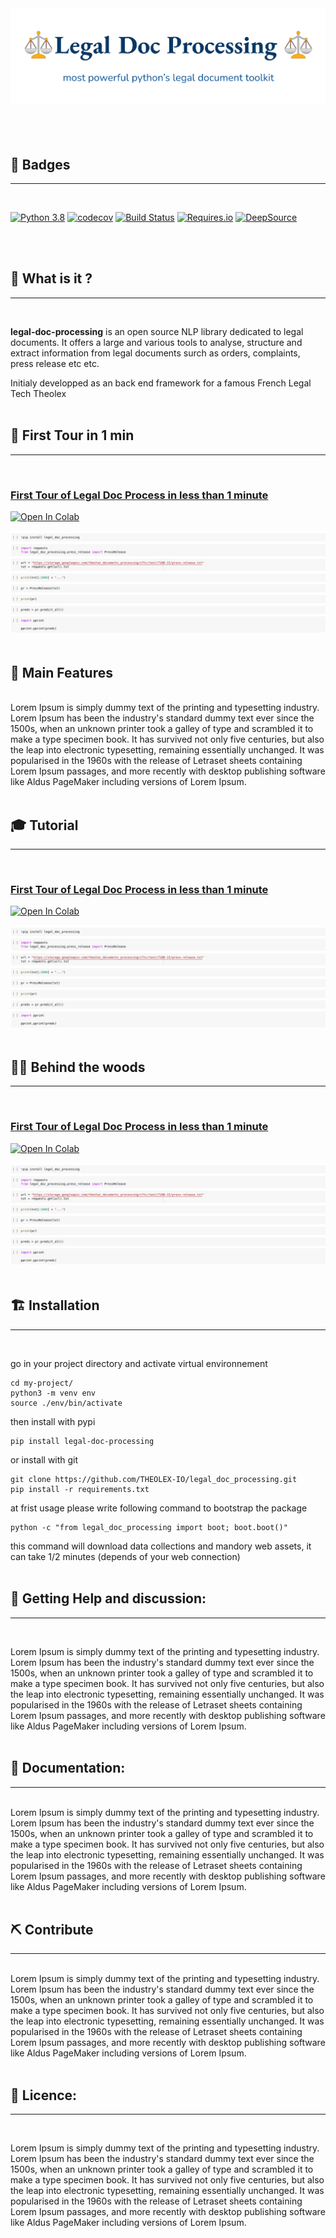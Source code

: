 <div align="center" >
    <img src="./images/legaldoc_banner_8.svg"><br>
    <h1 style="display:none" >Legal-doc-processing : powerful Python legal document toolkit
    </h1>
</div>

<br>
<br>
<br>


## 🥇 Badges  
-----------------------------------
<br>

[![Python 3.8](https://img.shields.io/badge/python-3.8-blue.svg)](https://www.python.org/downloads/release/python-380/)
[![codecov](https://codecov.io/gh/THEOLEX-IO/legal_doc_processing/branch/master/graph/badge.svg)](https://codecov.io/gh/THEOLEX-IO/legal_doc_processing)
[![Build Status](https://travis-ci.org/mtchavez/python-package-boilerplate.png?branch=master)](https://travis-ci.org/mtchavez/python-package-boilerplate)
[![Requires.io](https://requires.io/github/mtchavez/python-package-boilerplate/requirements.svg?branch=master)](https://requires.io/github/mtchavez/python-package-boilerplate/requirements?branch=master)
[![DeepSource](https://deepsource.io/gh/THEOLEX-IO/legal_doc_processing.svg/?label=active+issues&show_trend=true)](https://deepsource.io/gh/THEOLEX-IO/legal_doc_processing/?ref=repository-badge)

<br>
<br>



## 🔎 What is it ? 
-----------------------------------
<br>

**legal-doc-processing** is an open source NLP library dedicated to legal documents. It offers a large and various tools to analyse, structure and extract information from legal documents surch as orders, complaints, press release etc etc.
<br>

Initialy developped as an back end framework for a famous French Legal Tech Theolex
<br>
<br>

## 🏁 First Tour in 1 min 
-----------------------------------
<br>

### [First Tour of Legal Doc Process in less than 1 minute](https://colab.research.google.com/github/THEOLEX-IO/legal_doc_processing/blob/feature/readme/notebooks/first_tour.ipynb)

[![Open In Colab](https://colab.research.google.com/assets/colab-badge.svg)](https://colab.research.google.com/github/THEOLEX-IO/legal_doc_processing/blob/feature/readme/notebooks/first_tour.ipynb) 


<a href="https://colab.research.google.com/github/THEOLEX-IO/legal_doc_processing/blob/feature/readme/notebooks/first_tour.ipynb">  <img src="./images/first_tour.png"><br></a>
<br>


## 🌟 Main Features

<br>
Lorem Ipsum is simply dummy text of the printing and typesetting industry. Lorem Ipsum has been the industry's standard dummy text ever since the 1500s, when an unknown printer took a galley of type and scrambled it to make a type specimen book. It has survived not only five centuries, but also the leap into electronic typesetting, remaining essentially unchanged. It was popularised in the 1960s with the release of Letraset sheets containing Lorem Ipsum passages, and more recently with desktop publishing software like Aldus PageMaker including versions of Lorem Ipsum.

<br>
<br>


## 🎓 Tutorial 
-------------------------------------
<br>

### [First Tour of Legal Doc Process in less than 1 minute](https://colab.research.google.com/github/THEOLEX-IO/legal_doc_processing/blob/feature/readme/notebooks/first_tour.ipynb)

[![Open In Colab](https://colab.research.google.com/assets/colab-badge.svg)](https://colab.research.google.com/github/THEOLEX-IO/legal_doc_processing/blob/feature/readme/notebooks/first_tour.ipynb) 


<a href="https://colab.research.google.com/github/THEOLEX-IO/legal_doc_processing/blob/feature/readme/notebooks/first_tour.ipynb">  <img src="./images/first_tour.png"><br></a>
<br>


## 👨‍🔧 Behind the woods 
-------------------------------------
<br>

### [First Tour of Legal Doc Process in less than 1 minute](https://colab.research.google.com/github/THEOLEX-IO/legal_doc_processing/blob/feature/readme/notebooks/first_tour.ipynb)

[![Open In Colab](https://colab.research.google.com/assets/colab-badge.svg)](https://colab.research.google.com/github/THEOLEX-IO/legal_doc_processing/blob/feature/readme/notebooks/first_tour.ipynb) 


<a href="https://colab.research.google.com/github/THEOLEX-IO/legal_doc_processing/blob/feature/readme/notebooks/first_tour.ipynb">  <img src="./images/first_tour.png"><br></a>
<br>


## 🏗️ Installation
-------------------------------------
<br>

go in your project directory and activate virtual environnement
```
cd my-project/
python3 -m venv env
source ./env/bin/activate
```

then install with pypi
```
pip install legal-doc-processing
```

or install with git 
```
git clone https://github.com/THEOLEX-IO/legal_doc_processing.git
pip install -r requirements.txt
```

at frist usage please write following command to bootstrap the package
```
python -c "from legal_doc_processing import boot; boot.boot()"
```
this command will download data collections and mandory web assets, it can take 1/2 minutes (depends of your web  connection)
<br>
<br>


## 💬 Getting Help and discussion: 
-----------------------------------
<br>

Lorem Ipsum is simply dummy text of the printing and typesetting industry. Lorem Ipsum has been the industry's standard dummy text ever since the 1500s, when an unknown printer took a galley of type and scrambled it to make a type specimen book. It has survived not only five centuries, but also the leap into electronic typesetting, remaining essentially unchanged. It was popularised in the 1960s with the release of Letraset sheets containing Lorem Ipsum passages, and more recently with desktop publishing software like Aldus PageMaker including versions of Lorem Ipsum.
<br>
<br>


## 📕 Documentation: 
-----------------------------------

<br>
Lorem Ipsum is simply dummy text of the printing and typesetting industry. Lorem Ipsum has been the industry's standard dummy text ever since the 1500s, when an unknown printer took a galley of type and scrambled it to make a type specimen book. It has survived not only five centuries, but also the leap into electronic typesetting, remaining essentially unchanged. It was popularised in the 1960s with the release of Letraset sheets containing Lorem Ipsum passages, and more recently with desktop publishing software like Aldus PageMaker including versions of Lorem Ipsum.
<br>
<br>

## ⛏️ Contribute 
-------------------------------------
<br>
Lorem Ipsum is simply dummy text of the printing and typesetting industry. Lorem Ipsum has been the industry's standard dummy text ever since the 1500s, when an unknown printer took a galley of type and scrambled it to make a type specimen book. It has survived not only five centuries, but also the leap into electronic typesetting, remaining essentially unchanged. It was popularised in the 1960s with the release of Letraset sheets containing Lorem Ipsum passages, and more recently with desktop publishing software like Aldus PageMaker including versions of Lorem Ipsum.
<br>
<br>


## 🔏 Licence:  
-----------------------------------
<br>

Lorem Ipsum is simply dummy text of the printing and typesetting industry. Lorem Ipsum has been the industry's standard dummy text ever since the 1500s, when an unknown printer took a galley of type and scrambled it to make a type specimen book. It has survived not only five centuries, but also the leap into electronic typesetting, remaining essentially unchanged. It was popularised in the 1960s with the release of Letraset sheets containing Lorem Ipsum passages, and more recently with desktop publishing software like Aldus PageMaker including versions of Lorem Ipsum.
<br>
<br>
